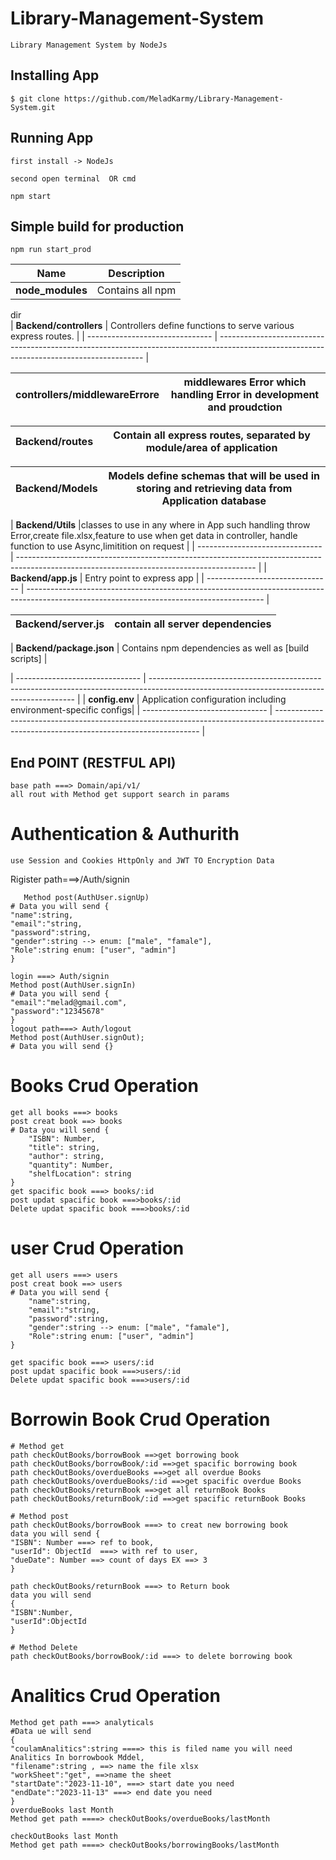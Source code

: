 # Library-Management-System

    Library Management System by NodeJs

## Installing App

    $ git clone https://github.com/MeladKarmy/Library-Management-System.git

## Running App

    first install -> NodeJs

    second open terminal  OR cmd

    npm start

## Simple build for production

    npm run start_prod

| Name             | Description      |
| ---------------- | ---------------- |
| **node_modules** | Contains all npm |

dir  
| **Backend/controllers**         | Controllers define functions to serve various express routes.                                                                             |
| ------------------------------- | ----------------------------------------------------------------------------------------------------------------------------------------- |

| **controllers/middlewareErrore**| middlewares Error which handling Error in development and proudction                                                                      |
| ------------------------------- | ----------------------------------------------------------------------------------------------------------------------------------------- |

| **Backend/routes**              | Contain all express routes, separated by module/area of application                                                                       |
| ------------------------------- | ----------------------------------------------------------------------------------------------------------------------------------------- |

| **Backend/Models**              | Models define schemas that will be used in storing and retrieving data from Application database                                          |
| ------------------------------- | ----------------------------------------------------------------------------------------------------------------------------------------- |

| **Backend/Utils**               |classes to use in any where in App such handling throw Error,create file.xlsx,feature to use when get data in controller,
                                                                    handle function to use Async,limitition on request                                                        |
| ------------------------------- | ----------------------------------------------------------------------------------------------------------------------------------------- |
| **Backend/app.js**              | Entry point to express app                                                                                                                |
| ------------------------------- | ----------------------------------------------------------------------------------------------------------------------------------------- |

| **Backend/server.js**           | contain all server dependencies                                                                                                           |
| ------------------------------- | ----------------------------------------------------------------------------------------------------------------------------------------- |

| **Backend/package.json**        | Contains npm dependencies as well as [build scripts]                                                                                      |

| ------------------------------- | ----------------------------------------------------------------------------------------------------------------------------------------- |
| **config.env**                  | Application configuration including environment-specific configs|
| ------------------------------- | ----------------------------------------------------------------------------------------------------------------------------------------- |


## End POINT (RESTFUL API)

    base path ===> Domain/api/v1/
    all rout with Method get support search in params

# Authentication & Authurith

    use Session and Cookies HttpOnly and JWT TO Encryption Data

Rigister path===>/Auth/signin

       Method post(AuthUser.signUp)
    # Data you will send {
    "name":string,
    "email":"string,
    "password":string,
    "gender":string --> enum: ["male", "famale"],
    "Role":string enum: ["user", "admin"]
    }

    login ===> Auth/signin
    Method post(AuthUser.signIn)
    # Data you will send {
    "email":"melad@gmail.com",
    "password":"12345678"
    }
    logout path===> Auth/logout
    Method post(AuthUser.signOut);
    # Data you will send {}

# Books Crud Operation

    get all books ===> books
    post creat book ==> books
    # Data you will send {
        "ISBN": Number,
        "title": string,
        "author": string,
        "quantity": Number,
        "shelfLocation": string
    }
    get spacific book ===> books/:id
    post updat spacific book ===>books/:id
    Delete updat spacific book ===>books/:id

# user Crud Operation

    get all users ===> users
    post creat book ==> users
    # Data you will send {
        "name":string,
        "email":"string,
        "password":string,
        "gender":string --> enum: ["male", "famale"],
        "Role":string enum: ["user", "admin"]
    }

    get spacific book ===> users/:id
    post updat spacific book ===>users/:id
    Delete updat spacific book ===>users/:id

# Borrowin Book Crud Operation

    # Method get
    path checkOutBooks/borrowBook ==>get borrowing book
    path checkOutBooks/borrowBook/:id ==>get spacific borrowing book
    path checkOutBooks/overdueBooks ==>get all overdue Books
    path checkOutBooks/overdueBooks/:id ==>get spacific overdue Books
    path checkOutBooks/returnBook ==>get all returnBook Books
    path checkOutBooks/returnBook/:id ==>get spacific returnBook Books

    # Method post
    path checkOutBooks/borrowBook ===> to creat new borrowing book
    data you will send {
    "ISBN": Number ===> ref to book,
    "userId": ObjectId  ===> with ref to user,
    "dueDate": Number ==> count of days EX ==> 3
    }

    path checkOutBooks/returnBook ===> to Return book
    data you will send
    {
    "ISBN":Number,
    "userId":ObjectId
    }

    # Method Delete
    path checkOutBooks/borrowBook/:id ===> to delete borrowing book

# Analitics Crud Operation

    Method get path ===> analyticals
    #Data ue will send
    {
    "coulamAnalitics":string ====> this is filed name you will need Analitics In borrowbook Mddel,
    "filename":string , ==> name the file xlsx
    "workSheet":"get", ==>name the sheet
    "startDate":"2023-11-10", ===> start date you need
    "endDate":"2023-11-13" ===> end date you need
    }
    overdueBooks last Month
    Method get path ====> checkOutBooks/overdueBooks/lastMonth

    checkOutBooks last Month
    Method get path ====> checkOutBooks/borrowingBooks/lastMonth
